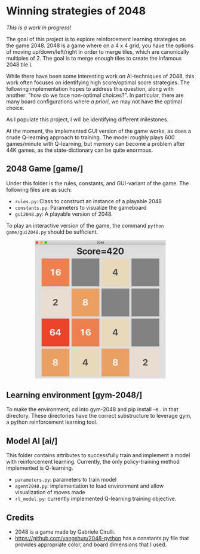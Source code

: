 # Winning strategies of 2048

*This is a work in progress!*

The goal of this project is to explore reinforcement learning strategies on the game 2048. 2048 is a game where on a 4 x 4 grid, you have the options of moving up/down/left/right in order to merge tiles, which are canonically multiples of 2. The goal is to merge enough tiles to create the infamous 2048 tile.\\

While there have been some interesting work on AI-techniques of 2048, this work often focuses on identifying high score/optimal score strategies. The following implementation hopes to address this question, along with another: "how do we face non-optimal choices?". In particular, there are many board configurations where *a priori*, we may not have the optimal choice. 

As I populate this project, I will be identifying different milestones.

At the moment, the implemented GUI version of the game works, as does a crude Q-learning approach to training. The model roughly plays 600 games/minute with Q-learning, but memory can become a problem after 44K games, as the state-dictionary can be quite enormous. 

## 2048 Game [game/]

Under this folder is the rules, constants, and GUI-variant of the game. The following files are as such:
+ ```rules.py```: Class to construct an instance of a playable 2048
+ ```constants.py```: Parameters to visualize the gameboard
+ ```gui2048.py```: A playable version of 2048.

To play an interactive version of the game, the command ```python game/gui2048.py``` should be sufficient. 

<p align="center">
  <img src="game/gameboard.png" width="350" title="hover text">
</p>


## Learning environment [gym-2048/]
To make the environment, cd into gym-2048 and pip install -e . in that directory.
These directories have the correct substructure to leverage gym, a python reinforcement learning tool. 

## Model AI [ai/]
This folder contains attributes to successfully train and implement a model with reinforcement learning. Currently, the only policy-training method implemented is Q-learning.
+ ```parameters.py```: parameters to train model
+ ```agent2048.py```: implementation to load environment and allow visualization of moves made
+ ```rl_model.py```: currently implemented Q-learning training objective.


## Credits
+ 2048 is a game made by Gabriele Cirulli. 
+ https://github.com/yangshun/2048-python has a constants.py file that provides appropriate color, and board dimensions that I used.